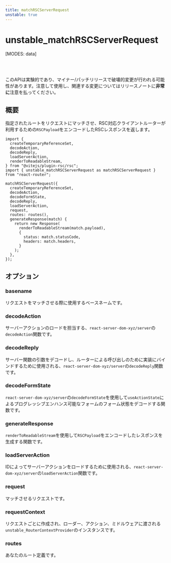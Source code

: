 ```yaml
---
title: matchRSCServerRequest
unstable: true
---
```


# unstable_matchRSCServerRequest

[MODES: data]

<br />
<br />

<docs-warning>このAPIは実験的であり、マイナー/パッチリリースで破壊的変更が行われる可能性があります。注意して使用し、関連する変更についてはリリースノートに**非常に**注意を払ってください。</docs-warning>

## 概要

指定されたルートをリクエストにマッチさせ、RSC対応クライアントルーターが利用するための`RSCPayload`をエンコードしたRSCレスポンスを返します。

```tsx filename=entry.rsc.ts
import {
  createTemporaryReferenceSet,
  decodeAction,
  decodeReply,
  loadServerAction,
  renderToReadableStream,
} from "@vitejs/plugin-rsc/rsc";
import { unstable_matchRSCServerRequest as matchRSCServerRequest } from "react-router";

matchRSCServerRequest({
  createTemporaryReferenceSet,
  decodeAction,
  decodeFormState,
  decodeReply,
  loadServerAction,
  request,
  routes: routes(),
  generateResponse(match) {
    return new Response(
      renderToReadableStream(match.payload),
      {
        status: match.statusCode,
        headers: match.headers,
      }
    );
  },
});
```

## オプション

### basename

リクエストをマッチさせる際に使用するベースネームです。

### decodeAction

サーバーアクションのロードを担当する、`react-server-dom-xyz/server`の`decodeAction`関数です。

### decodeReply

サーバー関数の引数をデコードし、ルーターによる呼び出しのために実装にバインドするために使用される、`react-server-dom-xyz/server`の`decodeReply`関数です。

### decodeFormState

`react-server-dom-xyz/server`の`decodeFormState`を使用して`useActionState`によるプログレッシブエンハンス可能なフォームのフォーム状態をデコードする関数です。

### generateResponse

`renderToReadableStream`を使用して`RSCPayload`をエンコードしたレスポンスを生成する関数です。

### loadServerAction

IDによってサーバーアクションをロードするために使用される、`react-server-dom-xyz/server`の`loadServerAction`関数です。

### request

マッチさせるリクエストです。

### requestContext

リクエストごとに作成され、ローダー、アクション、ミドルウェアに渡される`unstable_RouterContextProvider`のインスタンスです。

### routes

あなたのルート定義です。
